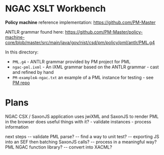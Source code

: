 # NGAC XSLT Workbench

**Policy machine** reference implementation: https://github.com/PM-Master

ANTLR grammar found here: https://github.com/PM-Master/policy-machine-core/blob/master/src/main/java/gov/nist/csd/pm/policy/pml/antlr/PML.g4

In this directory:

- `PML.g4` - ANTLR grammar provided by PM project for PML
- `ngac-pml.ixml` - An iXML grammar based on the ANTLR grammar - cast and refined by hand
- `PM-exampleA-ngac.txt` an example of a PML instance for testing - see [PM repo](https://github.com/PM-Master/policy-machine-core/tree/master/pml)

# Plans

NGAC CSX / SaxonJS application
  uses jwiXML and SaxonJS to render PML in the browser
  does useful things with it?
    - validate instances
    - process information

next steps
  -- validate PML parse?
     -- find a way to unit test?
     -- exporting JS into an SEF then batching SaxonJS calls?
  -- process in a meaningful way?
     PML NGAC function library?
  -- convert into XACML?


